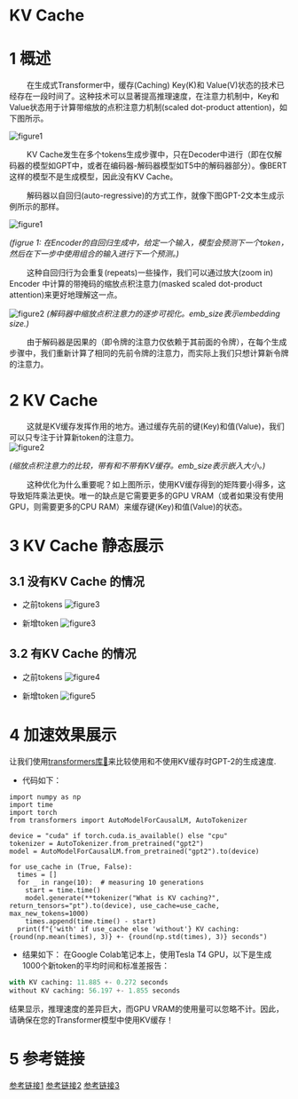 # KV Cache

# 1 概述
&nbsp;&nbsp;&nbsp;&nbsp;&nbsp;&nbsp;&nbsp;&nbsp;在生成式Transformer中，缓存(Caching) Key(K)和 Value(V)状态的技术已经存在一段时间了。这种技术可以显著提高推理速度，在注意力机制中，Key和Value状态用于计算带缩放的点积注意力机制(scaled dot-product attention)，如下图所示。<br>

![figure1](images/kv-cache-figure0.jpg)

&nbsp;&nbsp;&nbsp;&nbsp;&nbsp;&nbsp;&nbsp;&nbsp;KV Cache发生在多个tokens生成步骤中，只在Decoder中进行（即在仅解码器的模型如GPT中，或者在编码器-解码器模型如T5中的解码器部分）。像BERT这样的模型不是生成模型，因此没有KV Cache。<br>

&nbsp;&nbsp;&nbsp;&nbsp;&nbsp;&nbsp;&nbsp;&nbsp;解码器以自回归(auto-regressive)的方式工作，就像下图GPT-2文本生成示例所示的那样。<br>

![figure1](https://miro.medium.com/v2/resize:fit:1100/format:webp/0*sexO6adGhaKr7aH0.gif)

*(figrue 1: 在Encoder的自回归生成中，给定一个输入，模型会预测下一个token，然后在下一步中使用组合的输入进行下一个预测。)* <br>

&nbsp;&nbsp;&nbsp;&nbsp;&nbsp;&nbsp;&nbsp;&nbsp;这种自回归行为会重复(repeats)一些操作，我们可以通过放大(zoom in) Encoder 中计算的带掩码的缩放点积注意力(masked scaled dot-product attention)来更好地理解这一点。<br>

![figure2](images/kv-cache-gif1.gif)
*(解码器中缩放点积注意力的逐步可视化。emb_size表示embedding size.)* <br>

&nbsp;&nbsp;&nbsp;&nbsp;&nbsp;&nbsp;&nbsp;&nbsp;由于解码器是因果的（即令牌的注意力仅依赖于其前面的令牌），在每个生成步骤中，我们重新计算了相同的先前令牌的注意力，而实际上我们只想计算新令牌的注意力。<br>

# 2 KV Cache
&nbsp;&nbsp;&nbsp;&nbsp;&nbsp;&nbsp;&nbsp;&nbsp;这就是KV缓存发挥作用的地方。通过缓存先前的键(Key)和值(Value)，我们可以只专注于计算新token的注意力。<br>
![figure2](images/kv-cache-gif2.gif)

*(缩放点积注意力的比较，带有和不带有KV缓存。emb_size表示嵌入大小。)* <br>

&nbsp;&nbsp;&nbsp;&nbsp;&nbsp;&nbsp;&nbsp;&nbsp;这种优化为什么重要呢？如上图所示，使用KV缓存得到的矩阵要小得多，这导致矩阵乘法更快。唯一的缺点是它需要更多的GPU VRAM（或者如果没有使用GPU，则需要更多的CPU RAM）来缓存键(Key)和值(Value)的状态。<br>

# 3 KV Cache 静态展示
## 3.1 没有KV Cache 的情况
- 之前tokens
![figure3](images/kv-cache-figure2.jpg)

- 新增token
![figure3](images/kv-cache-figure3.jpg)

## 3.2 有KV Cache 的情况
- 之前tokens
![figure4](images/kv-cache-figure4.jpg)

- 新增token
![figure5](images/kv-cache-figure5.jpg)

# 4 加速效果展示
让我们使用[transformers库🤗](https://github.com/huggingface/transformers)来比较使用和不使用KV缓存时GPT-2的生成速度.<br>

- 代码如下：
```
import numpy as np
import time
import torch
from transformers import AutoModelForCausalLM, AutoTokenizer

device = "cuda" if torch.cuda.is_available() else "cpu"
tokenizer = AutoTokenizer.from_pretrained("gpt2")
model = AutoModelForCausalLM.from_pretrained("gpt2").to(device)

for use_cache in (True, False):
  times = []
  for _ in range(10):  # measuring 10 generations
    start = time.time()
    model.generate(**tokenizer("What is KV caching?", return_tensors="pt").to(device), use_cache=use_cache, max_new_tokens=1000)
    times.append(time.time() - start)
  print(f"{'with' if use_cache else 'without'} KV caching: {round(np.mean(times), 3)} +- {round(np.std(times), 3)} seconds")
```

- 结果如下：
在Google Colab笔记本上，使用Tesla T4 GPU，以下是生成1000个新token的平均时间和标准差报告：<br>
```python
with KV caching: 11.885 +- 0.272 seconds
without KV caching: 56.197 +- 1.855 seconds
```

结果显示，推理速度的差异巨大，而GPU VRAM的使用量可以忽略不计。因此，请确保在您的Transformer模型中使用KV缓存！<br>

# 5 参考链接
[参考链接1](https://jalammar.github.io/illustrated-gpt2/)
[参考链接2](https://kipp.ly/transformer-inference-arithmetic/#kv-cache)
[参考链接3](https://juejin.cn/post/7294638699418042378?from=search-suggest)

